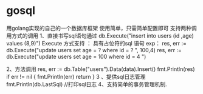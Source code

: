 # gosql
用golang实现的自己的一个数据库框架
使用简单，只需简单配置即可
支持两种调用方式的调用
1、直接书写sql语句通过
db.Execute("insert into users (id ,age) values (8,9)")
Execute 方式支持 ： 具有占位符的sql 语句
exp：
res, err := db.Execute("update users set age = ? where id = ? ", 100,4)
res, err := db.Execute("update users set age = 100 where id = 4 ")

2、方法调用
res, err := db.Table("users").Data(data).Insert()
	fmt.Println(res)
	if err != nil {
		fmt.Println(err)
		return
	}
3 、提供sql日志管理 
fmt.Println(db.LastSql) //打印sql日志
4、支持简单的事务管理机制.